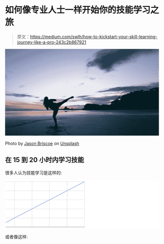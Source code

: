 # 如何像专业人士一样开始你的技能学习之旅

> 原文：<https://medium.com/swlh/how-to-kickstart-your-skill-learning-journey-like-a-pro-243c2b867921>

![](img/9705a0b0f699a398caef9a2de8be3553.png)

Photo by [Jason Briscoe](https://unsplash.com/@jbriscoe?utm_source=medium&utm_medium=referral) on [Unsplash](https://unsplash.com?utm_source=medium&utm_medium=referral)

## 在 15 到 20 小时内学习技能

很多人认为技能学习是这样的:

![](img/4b3adee3ff3c2e8c7268a69f9d79ea3d.png)

或者像这样: